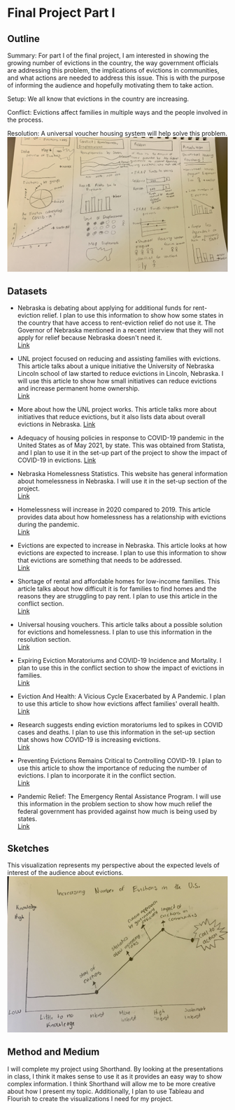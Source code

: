 # Final Project Part I

## Outline

Summary: For part I of the final project, I am interested in showing the growing number of evictions in the country, the way government officials are addressing this problem, the implications of evictions in communities, and what actions are needed to address this issue. This is with the purpose of informing the audience and hopefully motivating them to take action. 

Setup: We all know that evictions in the country are increasing. 

Conflict: Evictions affect families in multiple ways and the people involved in the process. 

Resolution: A universal voucher housing system will help solve this problem. 
![sketches](sketches.jpg)
## Datasets


- Nebraska is debating about applying for additional funds for rent-eviction relief. I plan to use this information to show how some states in the country that have access to rent-eviction relief do not use it. The Governor of Nebraska mentioned in a recent interview that they will not apply for relief because Nebraska doesn't need it.  
[Link](https://www.wowt.com/2022/02/11/nebraska-organizations-debate-over-federal-funds-rent-eviction-relief/)

- UNL project focused on reducing and assisting families with evictions. This article talks about a unique initiative the University of Nebraska Lincoln school of law started to reduce evictions in Lincoln, Nebraska. I will use this article to show how small initiatives can reduce evictions and increase permanent home ownership.  
[Link](https://journalstar.com/news/local/education/nebraska-college-of-law-recognized-nationally-for-tenant-assistance-project/article_4d6c8531-05f9-534a-b1f0-225ef4ccaea7.html)

- More about how the UNL project works. This article talks more about initiatives that reduce evictions, but it also lists data about overall evictions in Nebraska. 
[Link](https://www.ketv.com/article/local-law-students-help-families-facing-eviction/38988044#)

- Adequacy of housing policies in response to COVID-19 pandemic in the United States as of May 2021, by state. This was obtained from Statista, and I plan to use it in the set-up part of the project to show the impact of COVID-19 in evictions. 
[Link](https://www.statista.com/statistics/1111306/policy-housing-states-covid19-usa/)

- Nebraska Homelessness Statistics. This website has general information about homelessness in Nebraska. I will use it in the set-up section of the project.   
[Link](https://www.usich.gov/homelessness-statistics/ne/)

- Homelessness will increase in 2020 compared to 2019. This article provides data about how homelessness has a relationship with evictions during the pandemic.   
[Link](https://www.3newsnow.com/news/local-news/slight-homelessness-increase-in-nebraska-when-comparing-2019-to-2020)

- Evictions are expected to increase in Nebraska. This article looks at how evictions are expected to increase. I plan to use this information to show that evictions are something that needs to be addressed.   
[Link](https://www.usnews.com/news/best-states/nebraska/articles/2021-07-30/explainer-evictions-are-expected-to-increase-in-nebraska)

- Shortage of rental and affordable homes for low-income families. This article talks about how difficult it is for families to find homes and the reasons they are struggling to pay rent. I plan to use this article in the conflict section.   
[Link](https://nlihc.org/housing-needs-by-state/nebraska)

- Universal housing vouchers. This article talks about a possible solution for evictions and homelessness. I plan to use this information in the resolution section.  
[Link](https://www.huduser.gov/portal/pdredge/pdr-edge-trending-110921.html)

- Expiring Eviction Moratoriums and COVID-19 Incidence and Mortality. I plan to use this in the conflict section to show the impact of evictions in families.  
[Link](https://academic.oup.com/aje/article/190/12/2503/6328194)

- Eviction And Health: A Vicious Cycle Exacerbated by A Pandemic. I plan to use this article to show how evictions affect families' overall health.   
[Link](https://www.healthaffairs.org/do/10.1377/hpb20210315.747908/full/)

- Research suggests ending eviction moratoriums led to spikes in COVID cases and deaths. I plan to use this information in the set-up section that shows how COVID-19 is increasing evictions.   
[Link](https://newsroom.ucla.edu/releases/ending-eviction-moratoriums-increased-covid-cases)

- Preventing Evictions Remains Critical to Controlling COVID-19. I plan to use this article to show the importance of reducing the number of evictions. I plan to incorporate it in the conflict section.  
[Link](https://www.pennmedicine.org/news/news-releases/2021/april/preventing-evictions-remains-critical-to-controlling-covid19-study-finds)

- Pandemic Relief: The Emergency Rental Assistance Program. I will use this information in the problem section to show how much relief the federal government has provided against how much is being used by states.   
[Link](https://crsreports.congress.gov/product/pdf/R/R46688)

## Sketches 
This visualization represents my perspective about the expected levels of interest of the audience about evictions. 
![class](class.jpg)

## Method and Medium 

I will complete my project using Shorthand. By looking at the presentations in class, I think it makes sense to use it as it provides an easy way to show complex information. I think Shorthand will allow me to be more creative about how I present my topic. Additionally, I plan to use Tableau and Flourish to create the visualizations I need for my project. 

